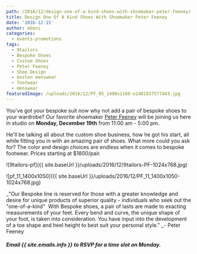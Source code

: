 ```yaml
---
path: /2016/12/design-one-of-a-kind-shoes-with-shoemaker-peter-feeney/
title: Design One Of A Kind Shoes With Shoemaker Peter Feeney
date: '2016-12-15'
author: eboni
categories:
  - events-promotions
tags:
  - 9tailors
  - Bespoke Shoes
  - Custom Shoes
  - Peter Feeney
  - Shoe Design
  - boston menswear
  - footwear
  - menswear
featuredImage: /uploads/2016/12/PF_05_1400x1160-e1481837577443.jpg
---
```

You've got your bespoke suit now why not add a pair of bespoke shoes to your wardrobe? Our favorite shoemaker [Peter Feeney](http://www.peterfeeney.ca/index.html) will be joining us here in studio on **Monday, December 19th** from 11:00 am - 5:00 pm.

He'll be talking all about the custom shoe business, how he got his start, all while fitting you in with an amazing pair of shoes. What more could you ask for? The color and design choices are endless when it comes to bespoke footwear. Prices starting at $1800/pair.

![9tailors-pf]({{ site.baseUrl }}/uploads/2016/12/9tailors-PF-1024x768.jpg)

![pf_11_1400x1050]({{ site.baseUrl }}/uploads/2016/12/PF_11_1400x1050-1024x768.jpg)

_"Our Bespoke line is reserved for those with a greater knowledge and desire for unique products of superior quality - individuals who seek out the "one-of-a-kind"  With Bespoke shoes, a pair of lasts are made to exacting measurements of your feet. Every bend and curve, the unique shape of your foot, is taken into consideration. You have input into the development of a toe shape and heel height to best suit your personal style." _\- Peter Feeney

##### Email {{ site.emails.info }} to RSVP for a time slot on Monday.